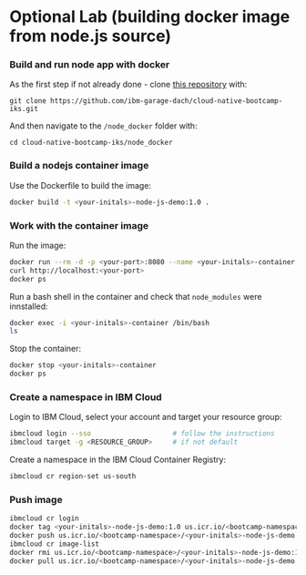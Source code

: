 # Optional Lab (building docker image from node.js source)

### Build and run node app with docker

As the first step if not already done - clone [this repository](https://github.com/ibm-garage-dach/cloud-native-bootcamp-iks) with:
```
git clone https://github.com/ibm-garage-dach/cloud-native-bootcamp-iks.git
```

And then navigate to the `/node_docker` folder with:

```
cd cloud-native-bootcamp-iks/node_docker
```

### Build a nodejs container image

Use the Dockerfile to build the image:

```bash
docker build -t <your-initals>-node-js-demo:1.0 .
```


### Work with the container image

Run the image:
```bash
docker run --rm -d -p <your-port>:8080 --name <your-initals>-container <your-initals>-node-js-demo:1.0
curl http://localhost:<your-port>
docker ps
```

Run a bash shell in the container and check that `node_modules` were innstalled:
```bash
docker exec -i <your-initals>-container /bin/bash
ls
```

Stop the container:
```bash
docker stop <your-initals>-container
docker ps
```


### Create a namespace in IBM Cloud

Login to IBM Cloud, select your account and target your resource group:
```bash
ibmcloud login --sso                    # follow the instructions
ibmcloud target -g <RESOURCE_GROUP>     # if not default
```

Create a namespace in the IBM Cloud Container Registry:
```bash
ibmcloud cr region-set us-south
```


### Push image

```bash
ibmcloud cr login
docker tag <your-initals>-node-js-demo:1.0 us.icr.io/<bootcamp-namespace>/<your-initals>-node-js-demo:1.0
docker push us.icr.io/<bootcamp-namespace>/<your-initals>-node-js-demo:1.0
ibmcloud cr image-list
docker rmi us.icr.io/<bootcamp-namespace>/<your-initals>-node-js-demo:1.0
docker pull us.icr.io/<bootcamp-namespace>/<your-initals>-node-js-demo:1.0
```
